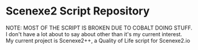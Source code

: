 # Scenexe2 Script Repository
NOTE: MOST OF THE SCRIPT IS BROKEN DUE TO COBALT DOING STUFF.  
I don't have a lot about to say about other than it's my current interest.  
My current project is Scenexe2++, a Quality of Life script for Scenexe2.io
